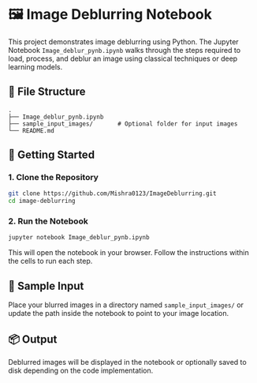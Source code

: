 
# 🖼️ Image Deblurring Notebook

This project demonstrates image deblurring using Python. The Jupyter Notebook `Image_deblur_pynb.ipynb` walks through the steps required to load, process, and deblur an image using classical techniques or deep learning models.

## 📁 File Structure

```
.
├── Image_deblur_pynb.ipynb
├── sample_input_images/       # Optional folder for input images
└── README.md
```

## 🚀 Getting Started

### 1. Clone the Repository
```bash
git clone https://github.com/Mishra0123/ImageDeblurring.git
cd image-deblurring
```

### 2. Run the Notebook

```bash
jupyter notebook Image_deblur_pynb.ipynb
```

This will open the notebook in your browser. Follow the instructions within the cells to run each step.

## 🧪 Sample Input

Place your blurred images in a directory named `sample_input_images/` or update the path inside the notebook to point to your image location.

## 📦 Output

Deblurred images will be displayed in the notebook or optionally saved to disk depending on the code implementation.


